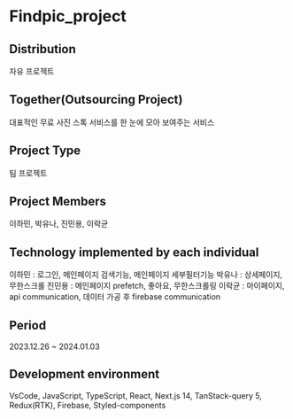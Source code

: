 # Findpic_project
## Distribution
자유 프로젝트

## Together(Outsourcing Project)
대표적인 무료 사진 스톡 서비스를 한 눈에 모아 보여주는 서비스

## Project Type
팀 프로젝트

## Project Members
이하민, 박유나, 진민용, 이락균

## Technology implemented by each individual
이하민 : 로그인, 메인페이지 검색기능, 메인페이지 세부필터기능 
박유나 : 상세페이지, 무한스크롤
진민용 : 메인페이지 prefetch, 좋아요, 무한스크롤링 
이락균 : 마이페이지, api communication, 데이터 가공 후 firebase communication

## Period
2023.12.26 ~ 2024.01.03

## Development environment
VsCode, JavaScript, TypeScript, React, Next.js 14, TanStack-query 5, Redux(RTK), Firebase, Styled-components

